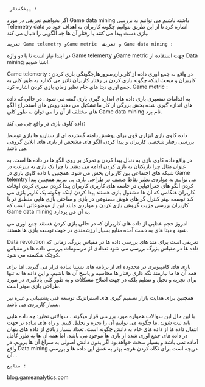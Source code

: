 

	 پیشگفتار :

 اگر بخواهیم تعریفی در مورد Game data mining داشته باشیم می توانیم به بررسی Telemetry data اشاره کرد تا از این طریق بتوانیم چگونه کاربران به اهداف خود در بازی دست پیدا می کنند یا رفتار آن ها چه الگویی را دنبال می کند.  


	تعریف Game telemetry وGame metric  و تعریف Game data mining :

در ابتدا نیاز است تا با دو واژه  Game telemerty وGame metric  جهت استفاده از Data mining اشنا شویم.

Game telemerty :
 در واقع به جمع اوری داده از کاربران,سرورها,چگونگی بازی کردن کاربران و مبحث اینکه چگونه بازی کردن بر رفتار کاربران تاثیر می گذارد به طور کلی به جمع اوری دیتا های خام نظیر زمان بازی کردن اشاره کرد.
Game metric :

به اقدامات تفسیری بازی  داده های اندازه گیری بازی گفته می شود .
در حالی که داده های اندازه گیری شده  بخش بزرگی از کار ما تشکیل می دهند روش های استخراج الگو های مختلف از آن را می توان به طور کلی Game data mining نام برد.

 داده کاوی بازی در واقع چی می کند:

داده کاوی بازی  ابزاری قوی برای پوشش دامنه گسترده ای از سناریو ها بازی توسط بررسی رفتار شخصی کاربران و پیدا کردن الگو های مشخص از بازی های انلاین گروهی می باشد.

در واقع داده کاوی بازی به دنبال پیدا کردن و تمرکز بر روی الگو ها در داده ها است.
به عنوان مثال چرا بازیکنان به بازی کردن ادامه می دهند. یا چرا یک بازی به سرعت در شبکه های اجتماعی بین کاربران پخش می شود.
همچنین با داده کاوی بازی در Game telemtry  می توانیم به مواردی نظیر نقاط ضعیف در طراحی بازی پی ببریم همچنین پیدا کردن الگو های جغرافیایی در جامعه های کاربری کاربران پیدا کردن سپری کردن اوقات کاربران هنگامی که آن ها مشغول بازی هستند پیدا کردن اینکه چگونه یک کاربر بازی می کند توسعه بهتر کنترل گر های هوش مصنوعی در بازی  و ساختن بازی هایی منطبق تر با کاربران بررسی مزیت گروهی بازی کردن و مواردی مانند این از موضوعاتی است که Game data mining به آن می پردازد.

امروز حجم عظیی از داده های کاربران که در حالی بازی کردن هستند جمع اوری می شود و دیتا های  به دست آمده منابع بسیار ارزشمندی در جهت توسعه بازی  ها هستند.

Data revolution  تعریفی است برای متد های بررسی داده ها در مقیاس بزرگ.
زمانی که داده ها در مقیاس بزرگ بررسی می شود تعدادی از مرسومات بررسی داده ها در مقیاس کوچک شکسته می شود.


بازی های کامپیوتری  در محدوده ای از برنامه های نسبتا ساده قرار می گیرند. اما برای همه آن ها ما نیازمند نگه داری رفتار ها محاسبه و پاسخ آن ها باشیم. و این داده ها نه تنها برای تجزیه و تحیل و تنظیم بلکه در جهت اصلاح مشکلات و به طور کلی یادگیری  در مورد طراحی بازی موثر است.

همچنین برای هدایت بازار تصمیم گیری های استراتژیک توسعه فنی  پشتیبانی و غیره نیز بسیار کاربردی می باشد.

با این حال این سوالات همواره مورد بررسی قرار میگرند . سوالاتی نظیر:
چه داده هایی باید ثبت شوند .ما چگونه می توانیم آن را تجزه و تحلیل کنیم. و راه های ساده تر جهت انتقال داده ها از داده های خام به دانش چگونه است.
تعداد بسیار زیادی از داده های پنهان در داده های جمع اوری شده از بازی ها موجود می باشد.
اما همه آن ها به طور کامل آماده نمی باشد.و بسیار سخت خواهدبود اگر بدون دانش اصولی به سراغ آن ها برویم.
	در واقع Data mining دریچه است برای نگاه کردن هرچه بهتر به عمق این داده ها و بررسی آن.
.






	منابع :
blog.gameanalytics.com


